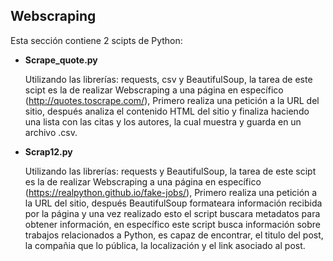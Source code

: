 ## Webscraping

Esta sección contiene 2 scipts de Python:

- **Scrape_quote.py**

	Utilizando las librerías: requests, csv y BeautifulSoup, la tarea de este scipt es la de realizar Webscraping a una página en específico (http://quotes.toscrape.com/), Primero realiza una petición a la URL del sitio, después analiza el contenido HTML del sitio y finaliza haciendo una lista con las citas y los autores, la cual muestra y guarda en un archivo .csv.
	
- **Scrap12.py**

	Utilizando las librerías: requests y BeautifulSoup, la tarea de este scipt es la de realizar Webscraping a una página en específico (https://realpython.github.io/fake-jobs/), Primero realiza una petición a la URL del sitio, después BeautifulSoup formateara información recibida por la página y una vez realizado esto el script buscara metadatos para obtener información, en específico este script busca información sobre trabajos relacionados a Python, es capaz de encontrar, el titulo del post, la compañia que lo pública, la localización y el link asociado al post.
